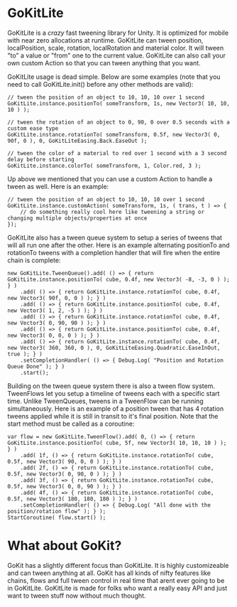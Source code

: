 GoKitLite
=========

GoKitLite is a *crazy* fast tweening library for Unity. It is optimized for mobile with near zero allocations at runtime. GoKitLite can tween position, localPosition, scale, rotation, localRotation and material color. It will tween "to" a value or "from" one to the current value. GoKitLite can also call your own custom Action so that you can tween anything that you want.

GoKitLite usage is dead simple. Below are some examples (note that you need to call GoKitLite.init() before any other methods are valid):

    // tween the position of an object to 10, 10, 10 over 1 second
    GoKitLite.instance.positionTo( someTransform, 1s, new Vector3( 10, 10, 10 ) );

    // tween the rotation of an object to 0, 90, 0 over 0.5 seconds with a custom ease type
    GoKitLite.instance.rotationTo( someTransform, 0.5f, new Vector3( 0, 90f, 0 ), 0, GoKitLiteEasing.Back.EaseOut );

    // tween the color of a material to red over 1 second with a 3 second delay before starting
    GoKitLite.instance.colorTo( someTransform, 1, Color.red, 3 );

Up above we mentioned that you can use a custom Action to handle a tween as well. Here is an example:

    // tween the position of an object to 10, 10, 10 over 1 second
    GoKitLite.instance.customAction( someTransform, 1s, ( trans, t ) => {
        // do something really cool here like tweening a string or changing multiple objects/properties at once
    });

GoKitLite also has a tween queue system to setup a series of tweens that will all run one after the other. Here is an example alternating positionTo and rotationTo tweens with a completion handler that will fire when the entire chain is complete:

    new GoKitLite.TweenQueue().add( () => { return GoKitLite.instance.positionTo( cube, 0.4f, new Vector3( -8, -3, 0 ) ); } )
    	.add( () => { return GoKitLite.instance.rotationTo( cube, 0.4f, new Vector3( 90f, 0, 0 ) ); } )
    	.add( () => { return GoKitLite.instance.positionTo( cube, 0.4f, new Vector3( 1, 2, -5 ) ); } )
    	.add( () => { return GoKitLite.instance.rotationTo( cube, 0.4f, new Vector3( 0, 90, 90 ) ); } )
    	.add( () => { return GoKitLite.instance.positionTo( cube, 0.4f, new Vector3( 0, 0, 0 ) ); } )
    	.add( () => { return GoKitLite.instance.rotationTo( cube, 0.4f, new Vector3( 360, 360, 0 ), 0, GoKitLiteEasing.Quadratic.EaseInOut, true ); } )
    	.setCompletionHandler( () => { Debug.Log( "Position and Rotation Queue Done" ); } )
    	.start();

Building on the tween queue system there is also a tween flow system. TweenFlows let you setup a timeline of tweens each with a specific start time. Unlike TweenQueues, tweens in a TweenFlow can be running simultaneously. Here is an example of a position tween that has 4 rotation tweens applied while it is still in transit to it's final position. Note that the start method must be called as a coroutine:

    var flow = new GoKitLite.TweenFlow().add( 0, () => { return GoKitLite.instance.positionTo( cube, 5f, new Vector3( 10, 10, 10 ) ); } )
    	.add( 1f, () => { return GoKitLite.instance.rotationTo( cube, 0.5f, new Vector3( 90, 0, 0 ) ); } )
    	.add( 2f, () => { return GoKitLite.instance.rotationTo( cube, 0.5f, new Vector3( 0, 90, 0 ) ); } )
    	.add( 3f, () => { return GoKitLite.instance.rotationTo( cube, 0.5f, new Vector3( 0, 0, 90 ) ); } )
    	.add( 4f, () => { return GoKitLite.instance.rotationTo( cube, 0.5f, new Vector3( 180, 180, 180 ) ); } )
    	.setCompletionHandler( () => { Debug.Log( "All done with the position/rotation flow" ); } );
    StartCoroutine( flow.start() );


What about GoKit?
=========

GoKit has a slightly different focus than GoKitLite. It is highly customizeable and can tween anything at all. GoKit has all kinds of nifty features like chains, flows and full tween control in real time that arent ever going to be in GoKitLite. GoKitLite is made for folks who want a really easy API and just want to tween stuff now without much thought.
